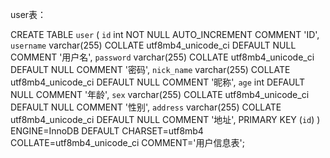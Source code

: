 user表：

CREATE TABLE `user` (
  `id` int NOT NULL AUTO_INCREMENT COMMENT 'ID',
  `username` varchar(255) COLLATE utf8mb4_unicode_ci DEFAULT NULL COMMENT '用户名',
  `password` varchar(255) COLLATE utf8mb4_unicode_ci DEFAULT NULL COMMENT '密码',
  `nick_name` varchar(255) COLLATE utf8mb4_unicode_ci DEFAULT NULL COMMENT '昵称',
  `age` int DEFAULT NULL COMMENT '年龄',
  `sex` varchar(255) COLLATE utf8mb4_unicode_ci DEFAULT NULL COMMENT '性别',
  `address` varchar(255) COLLATE utf8mb4_unicode_ci DEFAULT NULL COMMENT '地址',
  PRIMARY KEY (`id`)
) ENGINE=InnoDB DEFAULT CHARSET=utf8mb4 COLLATE=utf8mb4_unicode_ci COMMENT='用户信息表';